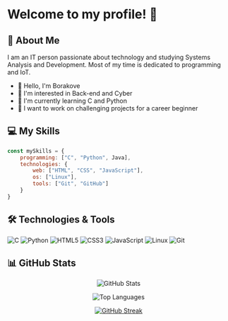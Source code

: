 # Welcome to my profile! 👋

## 🚀 About Me
I am an IT person passionate about technology and studying Systems Analysis and Development. Most of my time is dedicated to programming and IoT.

- 👋 Hello, I'm Borakove
- 👀 I'm interested in Back-end and Cyber
- 🌱 I'm currently learning C and Python
- 💼 I want to work on challenging projects for a career beginner

## 💻 My Skills

```javascript
const mySkills = {
    programming: ["C", "Python", Java],
    technologies: {
        web: ["HTML", "CSS", "JavaScript"],
        os: ["Linux"],
        tools: ["Git", "GitHub"]
    }
}
```

## 🛠️ Technologies & Tools
![C](https://img.shields.io/badge/-C-00599C?style=flat-square&logo=c&logoColor=white)
![Python](https://img.shields.io/badge/-Python-3776AB?style=flat-square&logo=python&logoColor=white)
![HTML5](https://img.shields.io/badge/-HTML5-E34F26?style=flat-square&logo=html5&logoColor=white)
![CSS3](https://img.shields.io/badge/-CSS3-1572B6?style=flat-square&logo=css3&logoColor=white)
![JavaScript](https://img.shields.io/badge/-JavaScript-F7DF1E?style=flat-square&logo=javascript&logoColor=black)
![Linux](https://img.shields.io/badge/-Linux-FCC624?style=flat-square&logo=linux&logoColor=black)
![Git](https://img.shields.io/badge/-Git-F05032?style=flat-square&logo=git&logoColor=white)

## 📊 GitHub Stats

<div align="center">
  
![GitHub Stats](https://github-readme-stats.vercel.app/api?username=Borakove&show_icons=true&theme=dark)
  
![Top Languages](https://github-readme-stats.vercel.app/api/top-langs/?username=Borakove&layout=compact&theme=dark)
  
[![GitHub Streak](https://github-readme-streak-stats.herokuapp.com/?user=Borakove&theme=dark)](https://git.io/streak-stats)

</div>
